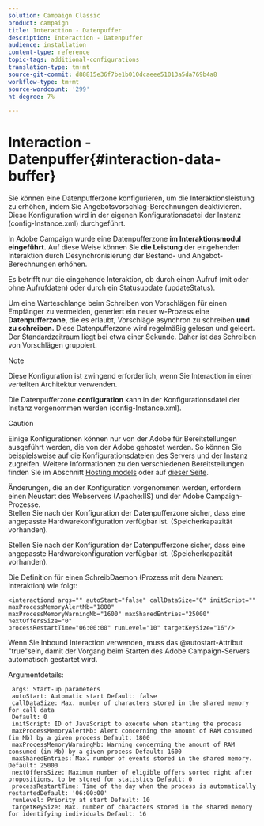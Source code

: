 ```yaml
---
solution: Campaign Classic
product: campaign
title: Interaction - Datenpuffer
description: Interaction - Datenpuffer
audience: installation
content-type: reference
topic-tags: additional-configurations
translation-type: tm+mt
source-git-commit: d88815e36f7be1b010dcaeee51013a5da769b4a8
workflow-type: tm+mt
source-wordcount: '299'
ht-degree: 7%

---
```



# Interaction - Datenpuffer{#interaction-data-buffer}

Sie können eine Datenpufferzone konfigurieren, um die Interaktionsleistung zu erhöhen, indem Sie Angebotsvorschlag-Berechnungen deaktivieren. Diese Konfiguration wird in der eigenen Konfigurationsdatei der Instanz (config-Instance.xml) durchgeführt.

In Adobe Campaign wurde eine Datenpufferzone **im Interaktionsmodul eingeführt.** Auf diese Weise können Sie **die Leistung** der eingehenden Interaktion durch Desynchronisierung der Bestand- und Angebot-Berechnungen erhöhen.

Es betrifft nur die eingehende Interaktion, ob durch einen Aufruf (mit oder ohne Aufrufdaten) oder durch ein Statusupdate (updateStatus).

Um eine Warteschlange beim Schreiben von Vorschlägen für einen Empfänger zu vermeiden, generiert ein neuer w-Prozess eine **Datenpufferzone**, die es erlaubt, Vorschläge asynchron zu schreiben **und zu schreiben.** Diese Datenpufferzone wird regelmäßig gelesen und geleert. Der Standardzeitraum liegt bei etwa einer Sekunde. Daher ist das Schreiben von Vorschlägen gruppiert.

>[!NOTE]
>
>Diese Konfiguration ist zwingend erforderlich, wenn Sie Interaction in einer verteilten Architektur verwenden.

Die Datenpufferzone **configuration** kann in der Konfigurationsdatei der Instanz vorgenommen werden (config-Instance.xml).

>[!CAUTION]
>
>Einige Konfigurationen können nur von der Adobe für Bereitstellungen ausgeführt werden, die von der Adobe gehostet werden. So können Sie beispielsweise auf die Konfigurationsdateien des Servers und der Instanz zugreifen. Weitere Informationen zu den verschiedenen Bereitstellungen finden Sie im Abschnitt [Hosting models](../../installation/using/hosting-models.md) oder auf [dieser Seite](../../installation/using/capability-matrix.md).
>
>Änderungen, die an der Konfiguration vorgenommen werden, erfordern einen Neustart des Webservers (Apache:IIS) und der Adobe Campaign-Prozesse.\
>Stellen Sie nach der Konfiguration der Datenpufferzone sicher, dass eine angepasste Hardwarekonfiguration verfügbar ist. (Speicherkapazität vorhanden).


Stellen Sie nach der Konfiguration der Datenpufferzone sicher, dass eine angepasste Hardwarekonfiguration verfügbar ist. (Speicherkapazität vorhanden).

Die Definition für einen SchreibDaemon (Prozess mit dem Namen: Interaktion) wie folgt:

```
<interactiond args="" autoStart="false" callDataSize="0" initScript="" maxProcessMemoryAlertMb="1800"
maxProcessMemoryWarningMb="1600" maxSharedEntries="25000" nextOffersSize="0"
processRestartTime="06:00:00" runLevel="10" targetKeySize="16"/>
```

Wenn Sie Inbound Interaction verwenden, muss das @autostart-Attribut &quot;true&quot;sein, damit der Vorgang beim Starten des Adobe Campaign-Servers automatisch gestartet wird.

Argumentdetails:

```
 args: Start-up parameters 
 autoStart: Automatic start Default: false 
 callDataSize: Max. number of characters stored in the shared memory for call data
 Default: 0 
 initScript: ID of JavaScript to execute when starting the process 
 maxProcessMemoryAlertMb: Alert concerning the amount of RAM consumed (in Mb) by a given process Default: 1800 
 maxProcessMemoryWarningMb: Warning concerning the amount of RAM consumed (in Mb) by a given process Default: 1600 
 maxSharedEntries: Max. number of events stored in the shared memory. Default: 25000 
 nextOffersSize: Maximum number of eligible offers sorted right after propositions, to be stored for statistics Default: 0 
 processRestartTime: Time of the day when the process is automatically restartedDefault: '06:00:00' 
 runLevel: Priority at start Default: 10 
 targetKeySize: Max. number of characters stored in the shared memory for identifying individuals Default: 16 
```

